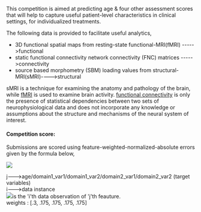 This competition is aimed at predicting age & four other assessment scores that will help to capture useful patient-level characteristics in clinical settings, for individualized treatments.    

The following data is provided to facilitate useful analytics,  
- 3D functional spatial maps from resting-state functional-MRI(fMRI)    ----->functional  
- static functional connectivity  network connectivity (FNC) matrices                 ----->connectivity   
- source based morphometry (SBM) loading values from structural-MRI(sMRI)---->structural  

sMRI is a technique for examining the anatomy and pathology of the brain, while [fMRI](https://www.ed.ac.uk/clinical-sciences/edinburgh-imaging/research/themes-and-topics/medical-physics/imaging-techniques/functional-mri) is used to examine brain activity. 
[functional connectivity](https://www.sciencedirect.com/topics/medicine-and-dentistry/functional-connectivity) is only the presence of statistical dependencies between two sets of neurophysiological data and does not incorporate any knowledge or assumptions about the structure and mechanisms of the neural system of interest.

#### Competition score: 

Submissions are scored using  feature-weighted-normalized-absolute errors given by the formula below,  

<img src="https://render.githubusercontent.com/render/math?math=\text{score} = \sum_{j} w_j \left( \frac{\sum_i \text{abs}( y_{j_i} - \hat{y}_{j_i})}{\sum_i \hat{y}_{j_i}} \right)">   
  
j--->age/domain1_var1/domain1_var2/domain2_var1/domain2_var2  (target variables)  
i--->data instance  
<img src="https://render.githubusercontent.com/render/math?math=y_{j_i}">is  the 'i'th data observation of 'j'th feauture.    
weights : [.3, .175, .175, .175, .175]  
